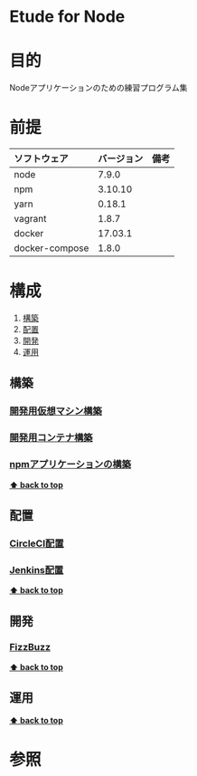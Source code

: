 Etude for Node
===================

# 目的 #
Nodeアプリケーションのための練習プログラム集

# 前提 #
| ソフトウェア   | バージョン   | 備考        |
|:---------------|:-------------|:------------|
| node           |7.9.0    |             |
| npm            |3.10.10  |             |
| yarn           |0.18.1   |             |
| vagrant        |1.8.7    |             |
| docker         |17.03.1  |             |
| docker-compose |1.8.0    |             |

# 構成 #
1. [構築](#構築)
1. [配置](#配置)
1. [開発](#開発)
1. [運用](#運用)

## 構築
### [開発用仮想マシン構築](./ops/build_vagrant.md)
### [開発用コンテナ構築](./ops/build_docker.md)
### [npmアプリケーションの構築](./ops/build_npm.md)

**[⬆ back to top](#構成)**

## 配置
### [CircleCI配置](./ops/ship_circleci.md)
### [Jenkins配置](./ops/ship_jenkins.md)

**[⬆ back to top](#構成)**

## 開発
### [FizzBuzz](./dev/fizz_buzz.md)

**[⬆ back to top](#構成)**

## 運用
**[⬆ back to top](#運用)**

# 参照 #